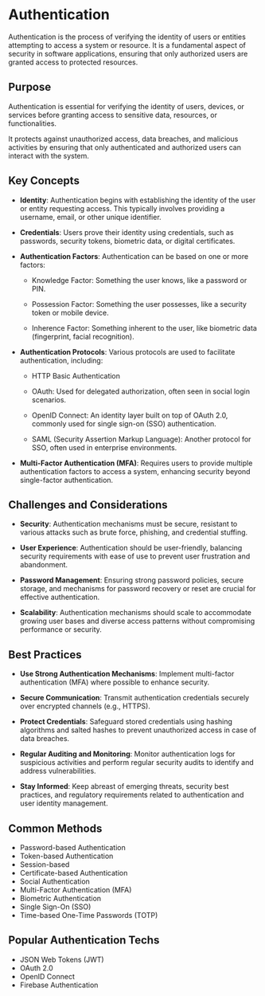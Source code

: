 # Authentication

Authentication is the process of verifying the identity of users or entities attempting to access a system or resource. It is a fundamental aspect of security in software applications, ensuring that only authorized users are granted access to protected resources.

## Purpose

Authentication is essential for verifying the identity of users, devices, or services before granting access to sensitive data, resources, or functionalities.

It protects against unauthorized access, data breaches, and malicious activities by ensuring that only authenticated and authorized users can interact with the system.

## Key Concepts

- **Identity**: Authentication begins with establishing the identity of the user or entity requesting access. This typically involves providing a username, email, or other unique identifier.

- **Credentials**: Users prove their identity using credentials, such as passwords, security tokens, biometric data, or digital certificates.

- **Authentication Factors**: Authentication can be based on one or more factors:

  - Knowledge Factor: Something the user knows, like a password or PIN.

  - Possession Factor: Something the user possesses, like a security token or mobile device.

  - Inherence Factor: Something inherent to the user, like biometric data (fingerprint, facial recognition).

- **Authentication Protocols**: Various protocols are used to facilitate authentication, including:

  - HTTP Basic Authentication

  - OAuth: Used for delegated authorization, often seen in social login scenarios.

  - OpenID Connect: An identity layer built on top of OAuth 2.0, commonly used for single sign-on (SSO) authentication.

  - SAML (Security Assertion Markup Language): Another protocol for SSO, often used in enterprise environments.

- **Multi-Factor Authentication (MFA)**: Requires users to provide multiple authentication factors to access a system, enhancing security beyond single-factor authentication.

## Challenges and Considerations

- **Security**: Authentication mechanisms must be secure, resistant to various attacks such as brute force, phishing, and credential stuffing.

- **User Experience**: Authentication should be user-friendly, balancing security requirements with ease of use to prevent user frustration and abandonment.

- **Password Management**: Ensuring strong password policies, secure storage, and mechanisms for password recovery or reset are crucial for effective authentication.

- **Scalability**: Authentication mechanisms should scale to accommodate growing user bases and diverse access patterns without compromising performance or security.

## Best Practices

- **Use Strong Authentication Mechanisms**: Implement multi-factor authentication (MFA) where possible to enhance security.

- **Secure Communication**: Transmit authentication credentials securely over encrypted channels (e.g., HTTPS).

- **Protect Credentials**: Safeguard stored credentials using hashing algorithms and salted hashes to prevent unauthorized access in case of data breaches.

- **Regular Auditing and Monitoring**: Monitor authentication logs for suspicious activities and perform regular security audits to identify and address vulnerabilities.

- **Stay Informed**: Keep abreast of emerging threats, security best practices, and regulatory requirements related to authentication and user identity management.

## Common Methods

- Password-based Authentication
- Token-based Authentication
- Session-based
- Certificate-based Authentication
- Social Authentication
- Multi-Factor Authentication (MFA)
- Biometric Authentication
- Single Sign-On (SSO)
- Time-based One-Time Passwords (TOTP)

## Popular Authentication Techs

- JSON Web Tokens (JWT)
- OAuth 2.0
- OpenID Connect
- Firebase Authentication
